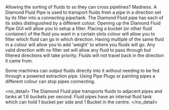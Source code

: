 <lore>
Allowing the sorting of fluids to so they can cross pipelines? Madness.
</lore>
<no_lore>
A Diamond Fluid Pipe is used to transport fluids from a pipe in a direction set by its filter into a connecting pipe/tank.
</no_lore>

<recipes stack="buildcrafttransport:pipe_diamond_fluid"/>

<chapter name="Filtering"/>
The Diamond Fluid pipe has each of its sides distinguished by a different colour.
Opening up the Diamond Fluid Pipe GUI will allow you to setup a filter.
Placing a bucket (or other fluid container) of the fluid you want in a certain slots colour will allow you to filter which fluid can go in which direction.
Having multiple of the same fluid in a colour will allow you to add 'weight' to where you fluids will go.

<chapter name="Pipe Mechanics"/>
Any valid direction with no filter set will allow any fluid to pass through but filtered directions will take priority.
Fluids will not travel back in the direction it came from.

Some machines can output fluids directly into it without needing to be fed through a powered extraction pipe.
Using Pipe Plugs or painting pipes a different colour can stop pipes connecting.

<no_detail>
The Diamond Fluid pipe transports fluids to adjacent pipes and tanks at 1.6 buckets per second.
Fluid pipes have an internal fluid tank which can hold 1 bucket per side and 1 Bucket in the centre.
</no_detail>

<usages stack="buildcrafttransport:pipe_diamond_fluid"/>